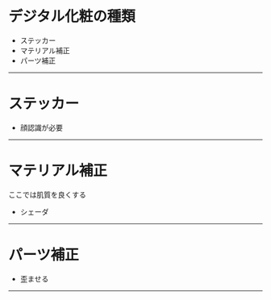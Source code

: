 # デジタル化粧の種類
- ステッカー
- マテリアル補正
- パーツ補正

---

# ステッカー

- 顔認識が必要

---

# マテリアル補正

ここでは肌質を良くする

- シェーダ

---

# パーツ補正

- 歪ませる

---

